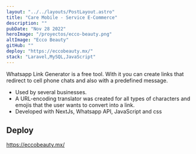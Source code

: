 ```yaml
---
layout: "../../layouts/PostLayout.astro"
title: "Care Mobile - Service E-Commerce"
description: ""
pubDate: "Nov 28 2022"
heroImage: "/proyectos/ecco-beauty.png"
altImage: "Ecco Beauty"
gitHub: ""
deploy: "https://eccobeauty.mx/"
stack: "Laravel,MySQL,JavaScript"
---
```


Whatsapp Link Generator is a free tool. With it you can create links that redirect to cell phone chats and also with a predefined message.

- Used by several businesses.
- A URL-encoding translator was created for all types of characters and emojis that the user wants to convert
into a link.
- Developed with NextJs, Whatsapp API, JavaScript and css


## Deploy

https://eccobeauty.mx/
